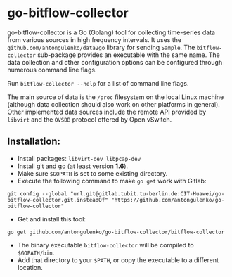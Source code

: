 # go-bitflow-collector
go-bitflow-collector is a Go (Golang) tool for collecting time-series data from various sources in high frequency intervals.
It uses the `github.com/antongulenko/data2go` library for sending `Sample`.
The `bitflow-collector` sub-package provides an executable with the same name.
The data collection and other configuration options can be configured through numerous command line flags.

Run `bitflow-collector --help` for a list of command line flags.

The main source of data is the `/proc` filesystem on the local Linux machine (although data collection should also work on other platforms in general).
Other implemented data sources include the remote API provided by `libvirt` and the `OVSDB` protocol offered by Open vSwitch.

## Installation:
* Install packages: `libvirt-dev libpcap-dev`
* Install git and go (at least version **1.6**).
* Make sure `$GOPATH` is set to some existing directory.
* Execute the following command to make `go get` work with Gitlab:

```shell
git config --global "url.git@gitlab.tubit.tu-berlin.de:CIT-Huawei/go-bitflow-collector.git.insteadOf" "https://github.com/antongulenko/go-bitflow-collector"
```
* Get and install this tool:

```shell
go get github.com/antongulenko/go-bitflow-collector/bitflow-collector
```
* The binary executable `bitflow-collector` will be compiled to `$GOPATH/bin`.
 * Add that directory to your `$PATH`, or copy the executable to a different location.

